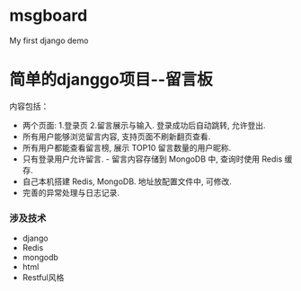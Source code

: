 # msgboard
My first django demo
# 简单的djanggo项目--留言板
内容包括：
- 两个页面: 1.登录页 2.留言展示与输入.  登录成功后自动跳转, 允许登出. 
- 所有用户能够浏览留言内容, 支持页面不刷新翻页查看. 
- 所有用户都能查看留言榜, 展示 TOP10 留言数量的用户昵称. 
- 只有登录用户允许留言. - 留言内容存储到 MongoDB 中, 查询时使用 Redis 缓存. 
- 自己本机搭建 Redis, MongoDB. 地址放配置文件中, 可修改. 
- 完善的异常处理与日志记录. 
### 涉及技术
- django
- Redis
- mongodb
- html
- Restful风格
